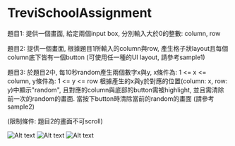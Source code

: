 # TreviSchoolAssignment

題目1:
提供一個畫面, 給定兩個input box, 分別輸入大於0的整數: column, row

題目2:
提供一個畫面, 根據題目1所輸入的column與row, 產生格子狀layout且每個column底下皆有一個button
(可使用任一種的UI layout, 請參考sample1)

題目3:
於題目2中, 每10秒random產生兩個數字x與y, x條件為: 1 <= x <= column, y條件為: 1 <= y <= row
根據產生的x與y於對應的位置(column: x, row: y)中顯示"random", 且對應的column與底部的button需被highlight, 並且需清除前一次的random的畫面.
當按下button時清除當前的random的畫面
(請參考sample2)

(限制條件: 題目2的畫面不可scroll)

![Alt text](/Screenshots/ScreenShot1.jpg)
![Alt text](/Screenshots/ScreenShot2.jpg)
![Alt text](/Screenshots/ScreenShot3.jpg)

